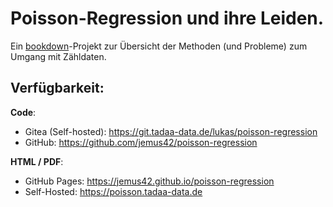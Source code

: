 # Poisson-Regression und ihre Leiden.

Ein [bookdown](https://bookdown.org/yihui/bookdown/)-Projekt zur Übersicht der Methoden (und Probleme) zum Umgang mit Zähldaten.

## Verfügbarkeit:

**Code**:

- Gitea (Self-hosted): <https://git.tadaa-data.de/lukas/poisson-regression>
- GitHub: <https://github.com/jemus42/poisson-regression>

**HTML / PDF**:

- GitHub Pages: <https://jemus42.github.io/poisson-regression>
- Self-Hosted: <https://poisson.tadaa-data.de>

